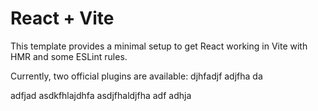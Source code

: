 # React + Vite

This template provides a minimal setup to get React working in Vite with HMR and some ESLint rules.

Currently, two official plugins are available:
djhfadjf
adjfha
da





adfjad
asdkfhlajdhfa
asdjfhaldjfha
adf
adhja